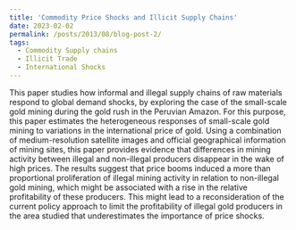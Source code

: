 ```yaml
---
title: 'Commodity Price Shocks and Illicit Supply Chains'
date: 2023-02-02
permalink: /posts/2013/08/blog-post-2/
tags:
  - Commodity Supply chains
  - Illicit Trade
  - International Shocks
---
```


This paper studies how informal and illegal supply chains of raw materials respond to global demand shocks, by exploring the case of the small-scale gold mining during the gold rush in the Peruvian Amazon. For this purpose, this paper estimates the heterogeneous responses of small-scale gold mining to variations in the international price of gold. Using a combination of medium-resolution satellite images and official geographical information of mining sites, this paper provides evidence that differences in mining activity between illegal and non-illegal producers disappear in the wake of high prices. The results suggest that price booms induced a more than proportional proliferation of illegal mining activity in relation to non-illegal gold mining, which might be associated with a rise in the relative profitability of these producers. This might lead to a reconsideration of the current policy approach to limit the profitability of illegal gold producers in the area studied that underestimates the importance of price shocks.


